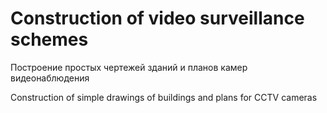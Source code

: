 # Construction of video surveillance schemes
 Построение простых чертежей зданий и планов камер видеонаблюдения
 
 Construction of simple drawings of buildings and plans for CCTV cameras
